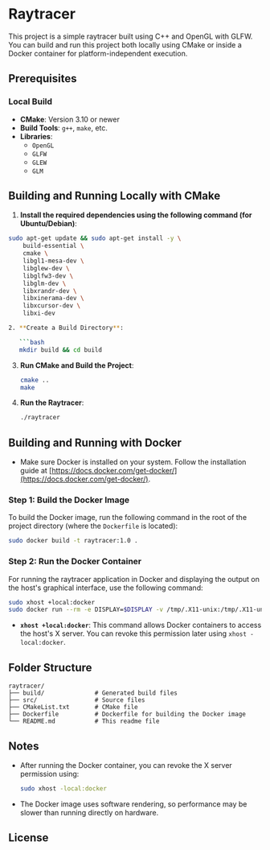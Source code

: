 
# Raytracer

This project is a simple raytracer built using C++ and OpenGL with GLFW. You can build and run this project both locally using CMake or inside a Docker container for platform-independent execution.

## Prerequisites

### Local Build

- **CMake**: Version 3.10 or newer
- **Build Tools**: `g++`, `make`, etc.
- **Libraries**:
  - `OpenGL`
  - `GLFW`
  - `GLEW`
  - `GLM`

## Building and Running Locally with CMake

1. **Install the required dependencies using the following command (for Ubuntu/Debian)**:

```bash
sudo apt-get update && sudo apt-get install -y \
    build-essential \
    cmake \
    libgl1-mesa-dev \
    libglew-dev \
    libglfw3-dev \
    libglm-dev \
    libxrandr-dev \
    libxinerama-dev \
    libxcursor-dev \
    libxi-dev

2. **Create a Build Directory**:

   ```bash
   mkdir build && cd build
   ```

3. **Run CMake and Build the Project**:

   ```bash
   cmake ..
   make
   ```

4. **Run the Raytracer**:

   ```bash
   ./raytracer
   ```

## Building and Running with Docker
- Make sure Docker is installed on your system. Follow the installation guide at [https://docs.docker.com/get-docker/](https://docs.docker.com/get-docker/).

### Step 1: Build the Docker Image

To build the Docker image, run the following command in the root of the project directory (where the `Dockerfile` is located):

```bash
sudo docker build -t raytracer:1.0 .
```

### Step 2: Run the Docker Container

For running the raytracer application in Docker and displaying the output on the host's graphical interface, use the following command:

```bash
sudo xhost +local:docker
sudo docker run --rm -e DISPLAY=$DISPLAY -v /tmp/.X11-unix:/tmp/.X11-unix --name raytracer raytracer:1.0
```

- **`xhost +local:docker`**: This command allows Docker containers to access the host's X server. You can revoke this permission later using `xhost -local:docker`.

## Folder Structure

```
raytracer/
├── build/              # Generated build files
├── src/                # Source files
├── CMakeList.txt       # CMake file
├── Dockerfile          # Dockerfile for building the Docker image
└── README.md           # This readme file
```

## Notes

- After running the Docker container, you can revoke the X server permission using:
  ```bash
  sudo xhost -local:docker
  ```
- The Docker image uses software rendering, so performance may be slower than running directly on hardware.

## License